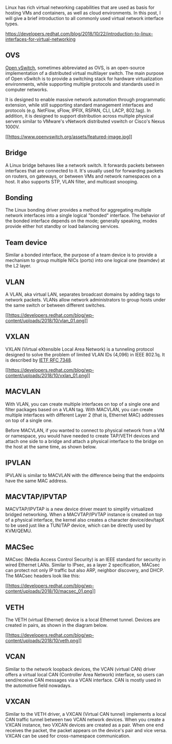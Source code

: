Linux has rich virtual networking capabilities that are used as basis for hosting VMs and containers, as well as cloud environments. In this post, I will give a brief introduction to all commonly used virtual network interface types. 



https://developers.redhat.com/blog/2018/10/22/introduction-to-linux-interfaces-for-virtual-networking

## OVS

[Open vSwitch](https://www.openvswitch.org/), sometimes abbreviated as OVS, is an open-source implementation of a distributed virtual multilayer switch. The main purpose of Open vSwitch is to provide a switching stack for hardware virtualization environments, while supporting multiple protocols and standards used in computer networks.

It is designed to enable massive network automation through programmatic extension, while still supporting standard management interfaces and protocols (e.g. NetFlow, sFlow, IPFIX, RSPAN, CLI, LACP, 802.1ag).  In addition, it is designed to support distribution across multiple physical servers similar to VMware's vNetwork distributed vswitch or Cisco's Nexus 1000V. 

[[https://www.openvswitch.org/assets/featured-image.jpg]]

## Bridge

A Linux bridge behaves like a network switch. It forwards packets between interfaces that are connected to it. It's usually used for forwarding packets on routers, on gateways, or between VMs and network namespaces on a host. It also supports STP, VLAN filter, and multicast snooping.

## Bonding

The Linux bonding driver provides a method for aggregating multiple network interfaces into a single logical "bonded" interface. The behavior of the bonded interface depends on the mode; generally speaking, modes provide either hot standby or load balancing services.

## Team device

Similar a bonded interface, the purpose of a team device is to provide a mechanism to group multiple NICs (ports) into one logical one (teamdev) at the L2 layer.

## VLAN

A VLAN, aka virtual LAN, separates broadcast domains by adding tags to network packets. VLANs allow network administrators to group hosts under the same switch or between different switches.

[[https://developers.redhat.com/blog/wp-content/uploads/2018/10/vlan_01.png]]

## VXLAN

VXLAN (Virtual eXtensible Local Area Network) is a tunneling protocol designed to solve the problem of limited VLAN IDs (4,096) in IEEE 802.1q. It is described by [IETF RFC 7348](https://datatracker.ietf.org/doc/html/rfc7348).


[[https://developers.redhat.com/blog/wp-content/uploads/2018/10/vxlan_01.png]]

## MACVLAN


With VLAN, you can create multiple interfaces on top of a single one and filter packages based on a VLAN tag. With MACVLAN, you can create multiple interfaces with different Layer 2 (that is, Ethernet MAC) addresses on top of a single one.

Before MACVLAN, if you wanted to connect to physical network from a VM or namespace, you would have needed to create TAP/VETH devices and attach one side to a bridge and attach a physical interface to the bridge on the host at the same time, as shown below.


## IPVLAN

IPVLAN is similar to MACVLAN with the difference being that the endpoints have the same MAC address.


## MACVTAP/IPVTAP

MACVTAP/IPVTAP is a new device driver meant to simplify virtualized bridged networking. When a MACVTAP/IPVTAP instance is created on top of a physical interface, the kernel also creates a character device/dev/tapX to be used just like a TUN/TAP device, which can be directly used by KVM/QEMU.

## MACSec

MACsec (Media Access Control Security) is an IEEE standard for security in wired Ethernet LANs. Similar to IPsec, as a layer 2 specification, MACsec can protect not only IP traffic but also ARP, neighbor discovery, and DHCP. The MACsec headers look like this:

[[https://developers.redhat.com/blog/wp-content/uploads/2018/10/macsec_01.png]]

## VETH

The VETH (virtual Ethernet) device is a local Ethernet tunnel. Devices are created in pairs, as shown in the diagram below.

[[https://developers.redhat.com/blog/wp-content/uploads/2018/10/veth.png]]

## VCAN

Similar to the network loopback devices, the VCAN (virtual CAN) driver offers a virtual local CAN (Controller Area Network) interface, so users can send/receive CAN messages via a VCAN interface. CAN is mostly used in the automotive field nowadays.

## VXCAN

Similar to the VETH driver, a VXCAN (Virtual CAN tunnel) implements a local CAN traffic tunnel between two VCAN network devices. When you create a VXCAN instance, two VXCAN devices are created as a pair. When one end receives the packet, the packet appears on the device's pair and vice versa. VXCAN can be used for cross-namespace communication.

